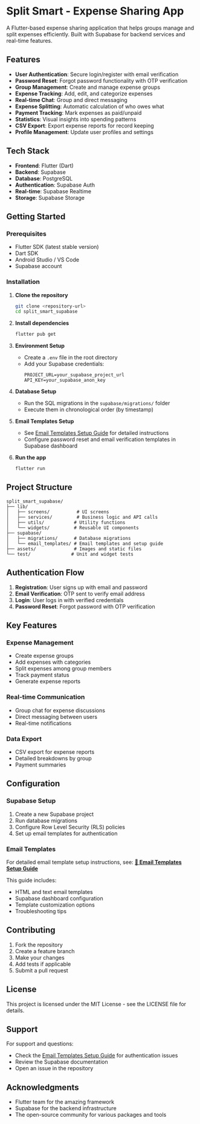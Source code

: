 # Split Smart - Expense Sharing App

A Flutter-based expense sharing application that helps groups manage and split expenses efficiently. Built with Supabase for backend services and real-time features.

## Features

- **User Authentication**: Secure login/register with email verification
- **Password Reset**: Forgot password functionality with OTP verification
- **Group Management**: Create and manage expense groups
- **Expense Tracking**: Add, edit, and categorize expenses
- **Real-time Chat**: Group and direct messaging
- **Expense Splitting**: Automatic calculation of who owes what
- **Payment Tracking**: Mark expenses as paid/unpaid
- **Statistics**: Visual insights into spending patterns
- **CSV Export**: Export expense reports for record keeping
- **Profile Management**: Update user profiles and settings

## Tech Stack

- **Frontend**: Flutter (Dart)
- **Backend**: Supabase
- **Database**: PostgreSQL
- **Authentication**: Supabase Auth
- **Real-time**: Supabase Realtime
- **Storage**: Supabase Storage

## Getting Started

### Prerequisites

- Flutter SDK (latest stable version)
- Dart SDK
- Android Studio / VS Code
- Supabase account

### Installation

1. **Clone the repository**

   ```bash
   git clone <repository-url>
   cd split_smart_supabase
   ```

2. **Install dependencies**

   ```bash
   flutter pub get
   ```

3. **Environment Setup**

   - Create a `.env` file in the root directory
   - Add your Supabase credentials:
     ```
     PROJECT_URL=your_supabase_project_url
     API_KEY=your_supabase_anon_key
     ```

4. **Database Setup**

   - Run the SQL migrations in the `supabase/migrations/` folder
   - Execute them in chronological order (by timestamp)

5. **Email Templates Setup**

   - See [Email Templates Setup Guide](supabase/email_templates/README.md) for detailed instructions
   - Configure password reset and email verification templates in Supabase dashboard

6. **Run the app**
   ```bash
   flutter run
   ```

## Project Structure

```
split_smart_supabase/
├── lib/
│   ├── screens/          # UI screens
│   ├── services/         # Business logic and API calls
│   ├── utils/           # Utility functions
│   └── widgets/         # Reusable UI components
├── supabase/
│   ├── migrations/      # Database migrations
│   └── email_templates/ # Email templates and setup guide
├── assets/              # Images and static files
└── test/               # Unit and widget tests
```

## Authentication Flow

1. **Registration**: User signs up with email and password
2. **Email Verification**: OTP sent to verify email address
3. **Login**: User logs in with verified credentials
4. **Password Reset**: Forgot password with OTP verification

## Key Features

### Expense Management

- Create expense groups
- Add expenses with categories
- Split expenses among group members
- Track payment status
- Generate expense reports

### Real-time Communication

- Group chat for expense discussions
- Direct messaging between users
- Real-time notifications

### Data Export

- CSV export for expense reports
- Detailed breakdowns by group
- Payment summaries

## Configuration

### Supabase Setup

1. Create a new Supabase project
2. Run database migrations
3. Configure Row Level Security (RLS) policies
4. Set up email templates for authentication

### Email Templates

For detailed email template setup instructions, see:
**[📧 Email Templates Setup Guide](supabase/email_templates/README.md)**

This guide includes:

- HTML and text email templates
- Supabase dashboard configuration
- Template customization options
- Troubleshooting tips

## Contributing

1. Fork the repository
2. Create a feature branch
3. Make your changes
4. Add tests if applicable
5. Submit a pull request

## License

This project is licensed under the MIT License - see the LICENSE file for details.

## Support

For support and questions:

- Check the [Email Templates Setup Guide](supabase/email_templates/README.md) for authentication issues
- Review the Supabase documentation
- Open an issue in the repository

## Acknowledgments

- Flutter team for the amazing framework
- Supabase for the backend infrastructure
- The open-source community for various packages and tools
